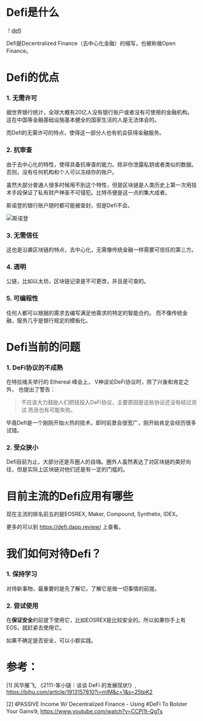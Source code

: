 # Defi是什么

！[defi](https://github.com/gdkr100/Writing_Public/blob/master/pictures/decentralized-finance-defi-x486_2px.jpeg?raw=true)

Defi是Decentralized Finance（去中心化金融）的缩写，也被称做Open Finance。

# Defi的优点

### 1. 无需许可

据世界银行统计，全球大概有20亿人没有银行账户或者没有可使用的金融机构。
这在中国等金融基础设施基本健全的国家生活的人是无法体会的。

而Defi的无需许可的特点，使得这一部分人也有机会获得金融服务。

### 2. 抗审查

由于去中心化的特性，使得具备抗审查的能力。除非你泄露私钥或者类似的数据。否则，没有任何机构和个人可以冻结你的账户。

虽然大部分普通人很多时候用不到这个特性，但是区块链是人类历史上第一次用技术手段保证了私有财产神圣不可侵犯。比特币便是这一点的集大成者。

斯诺登的银行账户随时都可能被查封，但是Defi不会。

![斯诺登](https://raw.githubusercontent.com/gdkr100/Writing_Public/master/pictures/Edward-Snowden.jpg)

### 3. 无需信任

这也是沿袭区块链的特点，去中心化，无需像传统金融一样需要可信任的第三方。

### 4. 透明

公链，比如以太坊，区块链记录是不可更改，并且是可查的。

### 5. 可编程性

任何人都可以根据的需求去编写满足他需求的特定的智能合约。
而不像传统金融，服务几乎是银行规定的模板化。

# Defi当前的问题

### 1. DeFi协议的不成熟

在特拉维夫举行的 Ethereal 峰会上， V神谈论DeFi协议时，除了兴奋和肯定之外，
也提出了警告：

> 不应该大力鼓励人们把钱投入DeFi协议，主要原因是这些协议还没有经过测试 而且也有可能失败。

毕竟Defi是一个刚刚开始火热的技术，即时前景会很宽广，刚开始肯定会经历很多试错。

### 2. 受众狭小

Defi目前为止，大部分还是币圈人的自嗨。圈外人虽然表达了对区块链的美好向往，但是实际上区块链对他们还是有一定的门槛的。

# 目前主流的Defi应用有哪些

现在主流的排名前五的是EOSREX, Maker, Compound, Synthetix, IDEX。

更多的可以到 https://defi.dapp.review/ 上查看。

# 我们如何对待Defi？

### 1. 保持学习

对待新事物，最重要的是先了解它。了解它是做一切事情的前提。

### 2. 尝试使用

在**保证安全**的前提下使用它，比如EOSREX是比较安全的。所以如果你手上有EOS，就赶紧去使用它。

如果不确定是否安全，可以小额实践。

# 参考：

[1] 风华雁飞, 《2111-笨小链｜谈谈 DeFi 的发展现状!》, https://bihu.com/article/1913157810?i=mIM&c=1&s=25tpK2

[2] 《PASSIVE Income W/ Decentralized Finance - Using #DeFi To Bolster Your Gains!》, https://www.youtube.com/watch?v=CCPl1t-QgTs